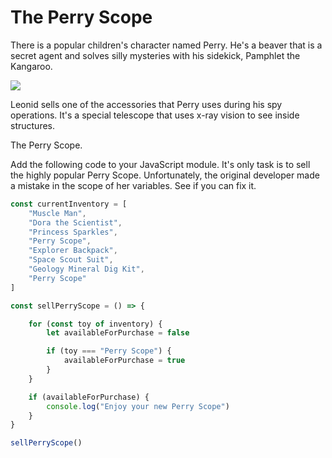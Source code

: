 # The Perry Scope

There is a popular children's character named Perry. He's a beaver that is a secret agent and solves silly mysteries with his sidekick, Pamphlet the Kangaroo.

![](https://external-content.duckduckgo.com/iu/?u=http%3A%2F%2Fpictures.4ever.eu%2Fdata%2F674xX%2Ffun%2Fanimals%2F%5Bpictures.4ever.eu%5D%2520beaver%2C%2520gun%2C%2520spy%2C%2520funny%2520131482.jpg&f=1&nofb=1)

Leonid sells one of the accessories that Perry uses during his spy operations. It's a special telescope that uses x-ray vision to see inside structures.

The Perry Scope.

Add the following code to your JavaScript module. It's only task is to sell the highly popular Perry Scope. Unfortunately, the original developer made a mistake in the scope of her variables. See if you can fix it.

```js
const currentInventory = [
    "Muscle Man",
    "Dora the Scientist",
    "Princess Sparkles",
    "Perry Scope",
    "Explorer Backpack",
    "Space Scout Suit",
    "Geology Mineral Dig Kit",
    "Perry Scope"
]

const sellPerryScope = () => {

    for (const toy of inventory) {
        let availableForPurchase = false

        if (toy === "Perry Scope") {
            availableForPurchase = true
        }
    }

    if (availableForPurchase) {
        console.log("Enjoy your new Perry Scope")
    }
}

sellPerryScope()
```
